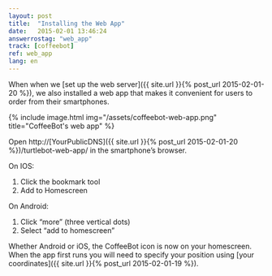 ```yaml
---
layout: post
title:  "Installing the Web App"
date:   2015-02-01 13:46:24
answerrostag: "web_app"
track: [coffeebot]
ref: web_app
lang: en
---
```


When when we [set up the web server]({{ site.url }}{% post_url 2015-02-01-20 %}), we also installed a web app that makes it convenient for users to order from their smartphones.

{% include image.html img="/assets/coffeebot-web-app.png" title="CoffeeBot's web app" %}

Open http://[YourPublicDNS]({{ site.url }}{% post_url 2015-02-01-20 %})/turtlebot-web-app/ in the smartphone’s browser.

On IOS:

1. Click the bookmark tool
2. Add to Homescreen

On Android:

1. Click “more” (three vertical dots)
2. Select “add to homescreen”

Whether Android or iOS, the CoffeeBot icon is now on your homescreen. When the app first runs you will need to specify your position using [your coordinates]({{ site.url }}{% post_url 2015-02-01-19 %}).
